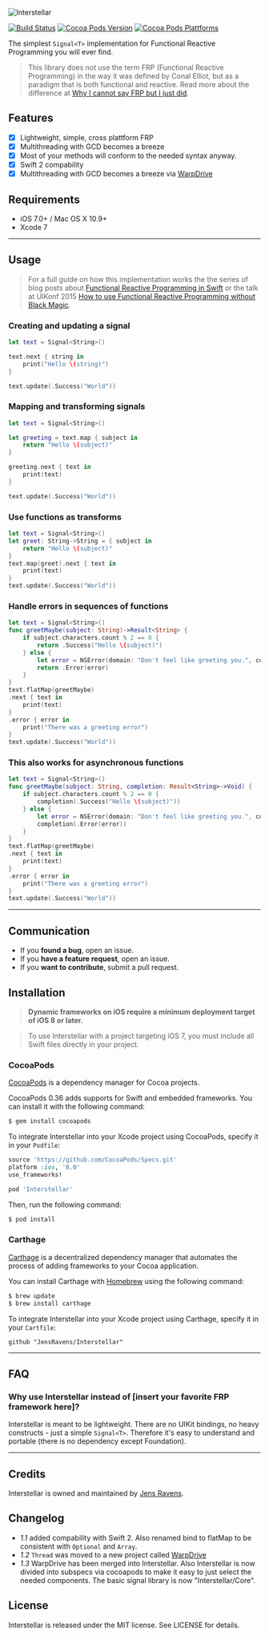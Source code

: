 ![Interstellar](https://raw.githubusercontent.com/JensRavens/Interstellar/assets/header.jpg)

[![Build Status](https://travis-ci.org/JensRavens/Interstellar.svg)](https://travis-ci.org/JensRavens/Interstellar)
[![Cocoa Pods Version](https://img.shields.io/cocoapods/v/Interstellar.svg)](https://cocoapods.org/pods/Interstellar)
[![Cocoa Pods Plattforms](https://img.shields.io/cocoapods/p/Interstellar.svg)](https://cocoapods.org/pods/Interstellar)

The simplest `Signal<T>` implementation for Functional Reactive Programming you will ever find.

> This library does not use the term FRP (Functional Reactive Programming) in the way it was
> defined by Conal Elliot, but as a paradigm that is both functional and reactive. Read more
> about the difference at [Why I cannot say FRP but I just did](https://medium.com/@andrestaltz/why-i-cannot-say-frp-but-i-just-did-d5ffaa23973b).

## Features

- [x] Lightweight, simple, cross plattform FRP
- [x] Multithreading with GCD becomes a breeze
- [x] Most of your methods will conform to the needed syntax anyway.
- [x] Swift 2 compability
- [x] Multithreading with GCD becomes a breeze via [WarpDrive](https://github.com/jensravens/warpdrive)

## Requirements

- iOS 7.0+ / Mac OS X 10.9+
- Xcode 7

---

## Usage

> For a full guide on how this implementation works the the series of blog posts about
> [Functional Reactive Programming in Swift](http://jensravens.de/series/functional-reactive-programming-in-swift/)
> or the talk at UIKonf 2015 [How to use Functional Reactive Programming without Black Magic](http://jensravens.de/uikonf-talk/).

### Creating and updating a signal

``` swift
let text = Signal<String>()

text.next { string in
    print("Hello \(string)")
}

text.update(.Success("World"))
```

### Mapping and transforming signals

``` swift
let text = Signal<String>()

let greeting = text.map { subject in
    return "Hello \(subject)"
}

greeting.next { text in
    print(text)
}

text.update(.Success("World"))
```

### Use functions as transforms

``` swift
let text = Signal<String>()
let greet: String->String = { subject in
    return "Hello \(subject)"
}
text.map(greet).next { text in
    print(text)
}
text.update(.Success("World"))
```

### Handle errors in sequences of functions

``` swift
let text = Signal<String>()
func greetMaybe(subject: String)->Result<String> {
    if subject.characters.count % 2 == 0 {
        return .Success("Hello \(subject)")
    } else {
        let error = NSError(domain: "Don't feel like greeting you.", code: 401, userInfo: nil)
        return .Error(error)
    }
}
text.flatMap(greetMaybe)
.next { text in
    print(text)
}
.error { error in
    print("There was a greeting error")
}
text.update(.Success("World"))
```

### This also works for asynchronous functions

``` swift
let text = Signal<String>()
func greetMaybe(subject: String, completion: Result<String>->Void) {
    if subject.characters.count % 2 == 0 {
        completion(.Success("Hello \(subject)"))
    } else {
        let error = NSError(domain: "Don't feel like greeting you.", code: 401, userInfo: nil)
        completion(.Error(error))
    }
}
text.flatMap(greetMaybe)
.next { text in
    print(text)
}
.error { error in
    print("There was a greeting error")
}
text.update(.Success("World"))
```

---

## Communication

- If you **found a bug**, open an issue.
- If you **have a feature request**, open an issue.
- If you **want to contribute**, submit a pull request.

## Installation

> **Dynamic frameworks on iOS require a minimum deployment target of iOS 8 or later.**

>

> To use Interstellar with a project targeting iOS 7, you must include all Swift files directly in your project.

### CocoaPods

[CocoaPods](http://cocoapods.org) is a dependency manager for Cocoa projects.

CocoaPods 0.36 adds supports for Swift and embedded frameworks. You can install it with the following command:

``` bash
$ gem install cocoapods
```

To integrate Interstellar into your Xcode project using CocoaPods, specify it in your `Podfile`:

``` ruby
source 'https://github.com/CocoaPods/Specs.git'
platform :ios, '8.0'
use_frameworks!

pod 'Interstellar'
```

Then, run the following command:

``` bash
$ pod install
```

### Carthage

[Carthage](https://github.com/Carthage/Carthage) is a decentralized dependency manager that automates the process of adding frameworks to your Cocoa application.

You can install Carthage with [Homebrew](http://brew.sh/) using the following command:

``` bash
$ brew update
$ brew install carthage
```

To integrate Interstellar into your Xcode project using Carthage, specify it in your `Cartfile`:

``` ogdl
github "JensRavens/Interstellar"
```

---

## FAQ

### Why use Interstellar instead of [insert your favorite FRP framework here]?

Interstellar is meant to be lightweight. There are no UIKit bindings, no heavy constructs - just a simple `Signal<T>`. Therefore it's easy to understand and portable (there is no dependency except Foundation).

* * *

## Credits

Interstellar is owned and maintained by [Jens Ravens](http://jensravens.de).

## Changelog

- *1.1* added compability with Swift 2. Also renamed bind to flatMap to be consistent with `Optional` and `Array`.
- *1.2* `Thread` was moved to a new project called [WarpDrive](https://github.com/jensravens/warpdrive)
- *1.3* WarpDrive has been merged into Interstellar. Also Interstellar is now divided into subspecs via cocoapods to make it easy to just select the needed components. The basic signal library is now "Interstellar/Core".

## License

Interstellar is released under the MIT license. See LICENSE for details.
